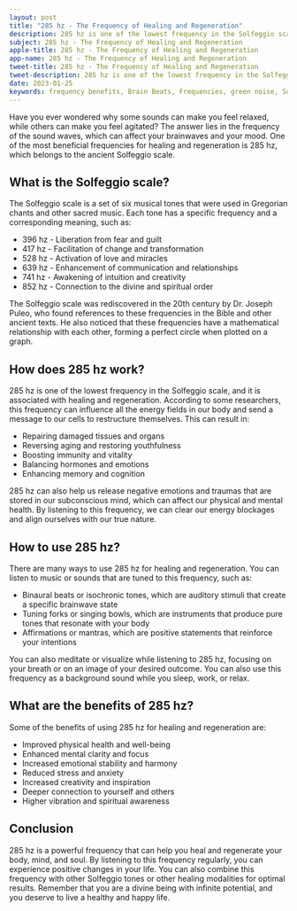 ```yaml
---
layout: post
title: "285 hz - The Frequency of Healing and Regeneration"
description: 285 hz is one of the lowest frequency in the Solfeggio scale, and it is associated with healing and regeneration. According to some researchers, this frequency can influence all the energy fields in our body and send a message to our cells to restructure themselves.
subject: 285 hz - The Frequency of Healing and Regeneration
apple-title: 285 hz - The Frequency of Healing and Regeneration
app-name: 285 hz - The Frequency of Healing and Regeneration
tweet-title: 285 hz - The Frequency of Healing and Regeneration
tweet-description: 285 hz is one of the lowest frequency in the Solfeggio scale, and it is associated with healing and regeneration. According to some researchers, this frequency can influence all the energy fields in our body and send a message to our cells to restructure themselves.
date: 2023-01-25
keywords: frequency benefits, Brain Beats, Frequencies, green noise, Solfeggio Frequency, Root Chakra, 285 Hz, Brain wave entrainment, sound therapy, Colors of noise, 285 Hz frequency benefits
---
```


Have you ever wondered why some sounds can make you feel relaxed, while others can make you feel agitated? The answer lies in the frequency of the sound waves, which can affect your brainwaves and your mood. One of the most beneficial frequencies for healing and regeneration is 285 hz, which belongs to the ancient Solfeggio scale.

## What is the Solfeggio scale?

The Solfeggio scale is a set of six musical tones that were used in Gregorian chants and other sacred music. Each tone has a specific frequency and a corresponding meaning, such as:

- 396 hz - Liberation from fear and guilt
- 417 hz - Facilitation of change and transformation
- 528 hz - Activation of love and miracles
- 639 hz - Enhancement of communication and relationships
- 741 hz - Awakening of intuition and creativity
- 852 hz - Connection to the divine and spiritual order

The Solfeggio scale was rediscovered in the 20th century by Dr. Joseph Puleo, who found references to these frequencies in the Bible and other ancient texts. He also noticed that these frequencies have a mathematical relationship with each other, forming a perfect circle when plotted on a graph.

## How does 285 hz work?

285 hz is one of the lowest frequency in the Solfeggio scale, and it is associated with healing and regeneration. According to some researchers, this frequency can influence all the energy fields in our body and send a message to our cells to restructure themselves. This can result in:

- Repairing damaged tissues and organs
- Reversing aging and restoring youthfulness
- Boosting immunity and vitality
- Balancing hormones and emotions
- Enhancing memory and cognition

285 hz can also help us release negative emotions and traumas that are stored in our subconscious mind, which can affect our physical and mental health. By listening to this frequency, we can clear our energy blockages and align ourselves with our true nature.

## How to use 285 hz?

There are many ways to use 285 hz for healing and regeneration. You can listen to music or sounds that are tuned to this frequency, such as:

- Binaural beats or isochronic tones, which are auditory stimuli that create a specific brainwave state
- Tuning forks or singing bowls, which are instruments that produce pure tones that resonate with your body
- Affirmations or mantras, which are positive statements that reinforce your intentions

You can also meditate or visualize while listening to 285 hz, focusing on your breath or on an image of your desired outcome. You can also use this frequency as a background sound while you sleep, work, or relax.

## What are the benefits of 285 hz?

Some of the benefits of using 285 hz for healing and regeneration are:

- Improved physical health and well-being
- Enhanced mental clarity and focus
- Increased emotional stability and harmony
- Reduced stress and anxiety
- Increased creativity and inspiration
- Deeper connection to yourself and others
- Higher vibration and spiritual awareness

## Conclusion

285 hz is a powerful frequency that can help you heal and regenerate your body, mind, and soul. By listening to this frequency regularly, you can experience positive changes in your life. You can also combine this frequency with other Solfeggio tones or other healing modalities for optimal results. Remember that you are a divine being with infinite potential, and you deserve to live a healthy and happy life.